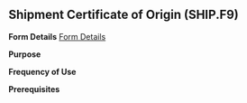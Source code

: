 ## Shipment Certificate of Origin (SHIP.F9)
<PageHeader />

**Form Details**
[Form Details](../SHIP-F9-1/README.md)

**Purpose**

**Frequency of Use**

**Prerequisites**

<badge text= "Version 8.10.57 " vertical="middle" />

<PageFooter />
